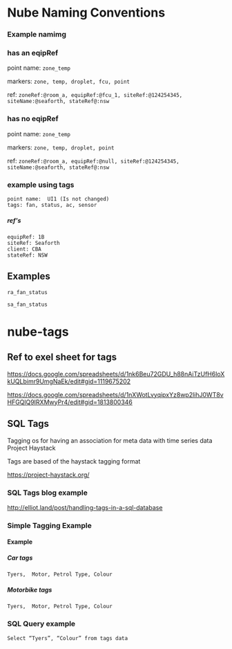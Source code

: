 
# Nube Naming Conventions

### Example namimg

### has an eqipRef
point name: ```zone_temp```

markers: ```zone, temp, droplet, fcu, point```

ref: ```zoneRef:@room_a, equipRef:@fcu_1, siteRef:@124254345, siteName:@seaforth, stateRef@:nsw```


### has no eqipRef
point name: ```zone_temp```

markers: ```zone, temp, droplet, point```

ref: ```zoneRef:@room_a, equipRef:@null, siteRef:@124254345, siteName:@seaforth, stateRef@:nsw```



### example using tags

```
point name:  UI1 (Is not changed)
tags: fan, status, ac, sensor

```
##### ref's

```
equipRef: 1B
siteRef: Seaforth
client: CBA
stateRef: NSW

```

## Examples

```ra_fan_status```

```sa_fan_status```



# nube-tags

## Ref to exel sheet for tags
https://docs.google.com/spreadsheets/d/1nk6Beu72GDU_h88nAiTzUfH6loXkUQLbimr9UmgNaEk/edit#gid=1119675202

https://docs.google.com/spreadsheets/d/1nXWotLvyqipxYz8wp2lihJ0WT8vHFGQlQ9IRXMwyPr4/edit#gid=1813800346

## SQL Tags
Tagging os for having an association for meta data with time series data 
Project Haystack

Tags are based of the haystack tagging format

https://project-haystack.org/

### SQL Tags blog example 
http://elliot.land/post/handling-tags-in-a-sql-database


### Simple Tagging Example 
#### Example

##### Car tags
```Tyers,  Motor, Petrol Type, Colour```


##### Motorbike tags
```Tyers,  Motor, Petrol Type, Colour```

### SQL Query example

```Select “Tyers”, “Colour” from tags data```


